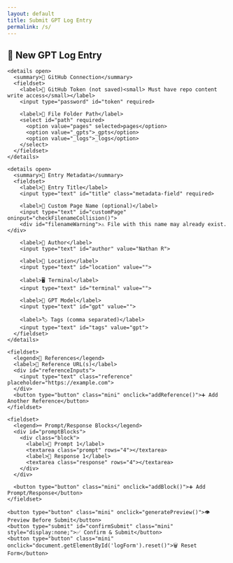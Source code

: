 ```yaml
---
layout: default
title: Submit GPT Log Entry
permalink: /s/
---
```


<section class="content">
  <h1>📝 New GPT Log Entry</h1>
  <form id="logForm">
    <input type="text" id="repo" value="nater0000/Chats" readonly hidden>

    <details open>
      <summary>🔐 GitHub Connection</summary>
      <fieldset>
        <label>🔑 GitHub Token (not saved)<small> Must have repo content write access</small></label>
        <input type="password" id="token" required>

        <label>📁 File Folder Path</label>
        <select id="path" required>
          <option value="pages" selected>pages</option>
          <option value="_gpts">_gpts</option>
          <option value="_logs">_logs</option>
        </select>
      </fieldset>
    </details>

    <details open>
      <summary>📝 Entry Metadata</summary>
      <fieldset>
        <label>🧾 Entry Title</label>
        <input type="text" id="title" class="metadata-field" required>

        <label>📝 Custom Page Name (optional)</label>
        <input type="text" id="customPage" oninput="checkFilenameCollision()">
        <div id="filenameWarning">⚠️ File with this name may already exist.</div>

        <label>👤 Author</label>
        <input type="text" id="author" value="Nathan R">

        <label>📍 Location</label>
        <input type="text" id="location" value="">

        <label>🖥 Terminal</label>
        <input type="text" id="terminal" value="">

        <label>🤖 GPT Model</label>
        <input type="text" id="gpt" value="">

        <label>🏷 Tags (comma separated)</label>
        <input type="text" id="tags" value="gpt">
      </fieldset>
    </details>

    <fieldset>
      <legend>📎 References</legend>
      <label>🔗 Reference URL(s)</label>
      <div id="referenceInputs">
        <input type="text" class="reference" placeholder="https://example.com">
      </div>
      <button type="button" class="mini" onclick="addReference()">➕ Add Another Reference</button>
    </fieldset>

    <fieldset>
      <legend>⌨️ Prompt/Response Blocks</legend>
      <div id="promptBlocks">
        <div class="block">
          <label>🧠 Prompt 1</label>
          <textarea class="prompt" rows="4"></textarea>
          <label>💬 Response 1</label>
          <textarea class="response" rows="4"></textarea>
        </div>
      </div>

      <button type="button" class="mini" onclick="addBlock()">➕ Add Prompt/Response</button>
    </fieldset>

    <button type="button" class="mini" onclick="generatePreview()">👁️ Preview Before Submit</button>
    <button type="submit" id="confirmSubmit" class="mini" style="display:none;">✅ Confirm & Submit</button>
    <button type="button" class="mini" onclick="document.getElementById('logForm').reset()">🗑 Reset Form</button>
  </form>

  <pre id="previewBox" style="display:none; position: absolute; top: 8rem; right: 2rem; width: 35%; max-width: 400px; background-color: #000; color: #b5e853; padding: 1em; border: 1px solid #444; border-radius: 6px; font-size: 0.85em; overflow-x: auto;"></pre>
</section>

<link rel="stylesheet" href="{{ '/assets/css/form.css' | relative_url }}">
<script src="{{ '/assets/js/submit-form.js' | relative_url }}"></script>
